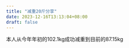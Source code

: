 ```yaml
---
title: "减重20斤分享"
date: 2023-12-16T13:13:04+08:00
draft: false
---
```


本人从今年年初的102.1kg成功减重到目前的87.15kg